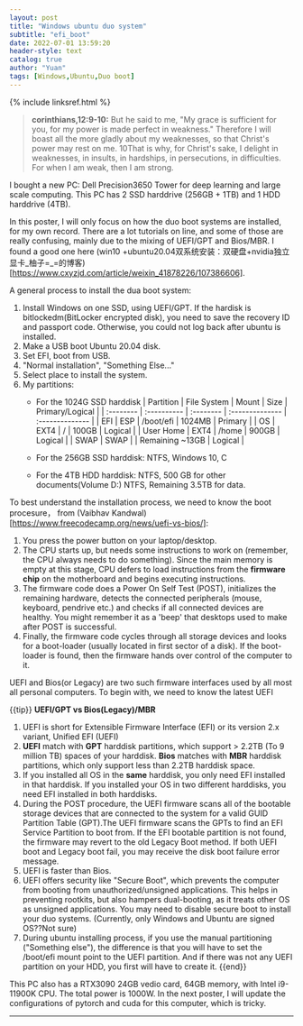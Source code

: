 ```yaml
---
layout: post
title: "Windows ubuntu duo system"
subtitle: "efi_boot"
date: 2022-07-01 13:59:20
header-style: text
catalog: true
author: "Yuan"
tags: [Windows,Ubuntu,Duo boot]
---
```

{% include linksref.html %}
> <b>corinthians,12:9-10:</b> But he said to me, "My grace is sufficient for you, for my power is made perfect in weakness." Therefore I will boast all the more gladly about my weaknesses, so that Christ's power may rest on me. 10That is why, for Christ's sake, I delight in weaknesses, in insults, in hardships, in persecutions, in difficulties. For when I am weak, then I am strong.

I bought a new PC: Dell Precision3650 Tower for deep learning and large scale computing. This PC has 2 SSD harddrive (256GB + 1TB) and 1 HDD harddrive (4TB). 


In this poster, I will only focus on how the duo boot systems are installed, for my own record. There are a lot tutorials on line, and some of those are really confusing, mainly due to the mixing of UEFI/GPT and Bios/MBR. I found a good one here (win10 +ubuntu20.04双系统安装：双硬盘+nvidia独立显卡_柚子=_=的博客)[https://www.cxyzjd.com/article/weixin_41878226/107386606].

A general process to install the dua boot system:

1. Install Windows on one SSD, using UEFI/GPT. If the hardisk is bitlockedm(BitLocker encrypted disk), you need to save the recovery ID and passport code. Otherwise, you could not log back after ubuntu is installed.
2. Make a USB boot Ubuntu 20.04 disk.
3. Set EFI, boot from USB.
4. "Normal installation", "Something Else..."
5. Select place to install the system.
6. My partitions:
   * For the 1024G SSD harddisk
    | Partition | File System | Mount     | Size            | Primary/Logical |
    | :-------- | :---------- | :-------- | :-------------- | :-------------- |
    | EFI       | ESP         | /boot/efi | 1024MB          | Primary         |
    | OS        | EXT4        | /         | 100GB           | Logical         |
    | User Home | EXT4        | /home     | 900GB           | Logical         |
    | SWAP      | SWAP        |           | Remaining ~13GB | Logical         |
    
    * For the 256GB SSD harddisk:
      NTFS, Windows 10, C
    * For the 4TB HDD harddisk:
      NTFS, 500 GB for other documents(Volume D:)
      NTFS, Remaining 3.5TB for data.

To best understand the installation process, we need to know the boot procesure， from (Vaibhav Kandwal)[https://www.freecodecamp.org/news/uefi-vs-bios/]:

1. You press the power button on your laptop/desktop.
2. The CPU starts up, but needs some instructions to work on (remember, the CPU always needs to do something). Since the main memory is empty at this stage, CPU defers to load instructions from the <b>firmware chip</b> on the motherboard and begins executing instructions.
3. The firmware code does a Power On Self Test (POST), initializes the remaining hardware, detects the connected peripherals (mouse, keyboard, pendrive etc.) and checks if all connected devices are healthy. You might remember it as a 'beep' that desktops used to make after POST is successful.
4. Finally, the firmware code cycles through all storage devices and looks for a boot-loader (usually located in first sector of a disk). If the boot-loader is found, then the firmware hands over control of the computer to it.

UEFI and Bios(or Legacy) are two such firmware interfaces used by all most all personal computers.
To begin with, we need to know the latest UEFI

{{tip}}
<b>UEFI/GPT vs Bios(Legacy)/MBR</b></br>
1. UEFI is short for Extensible Firmware Interface (EFI) or its version 2.x variant, Unified EFI (UEFI)</br>
2. <b>UEFI</b> match with <b>GPT</b> harddisk partitions, which support > 2.2TB (To 9 million TB) spaces of your harddisk. <b>Bios</b> matches with <b>MBR</b> harddisk partitions, which only support less than 2.2TB harddisk space.</br>
3. If you installed all OS in the <b>same</b> harddisk, you only need EFI installed in that harddisk. If you installed your OS in two different harddisks, you need EFI installed in both harddisks.</br>
4. During the POST procedure, the UEFI firmware scans all of the bootable storage devices that are connected to the system for a valid GUID Partition Table (GPT).The UEFI firmware scans the GPTs to find an EFI Service Partition to boot from. If the EFI bootable partition is not found, the firmware may revert to the old Legacy Boot method. If both UEFI boot and Legacy boot fail, you may receive the disk boot failure error message. </br>
5. UEFI is faster than Bios. </br>
6. UEFI offers security like "Secure Boot", which prevents the computer from booting from unauthorized/unsigned applications. This helps in preventing rootkits, but also hampers dual-booting, as it treats other OS as unsigned applications. You may need to disable secure boot to install your duo systems. (Currently, only Windows and Ubuntu are signed OS??Not sure)</br>
7. During ubuntu installing process, if you use the manual partitioning ("Something else"), the difference is that you will have to set the /boot/efi mount point to the UEFI partition. And if there was not any UEFI partition on your HDD, you first will have to create it.
{{end}}

This PC also has a RTX3090 24GB vedio card, 64GB memory, with Intel i9-11900K CPU. The total power is 1000W. In the next poster, I will update the configurations of pytorch and cuda for this computer, which is tricky.

---
